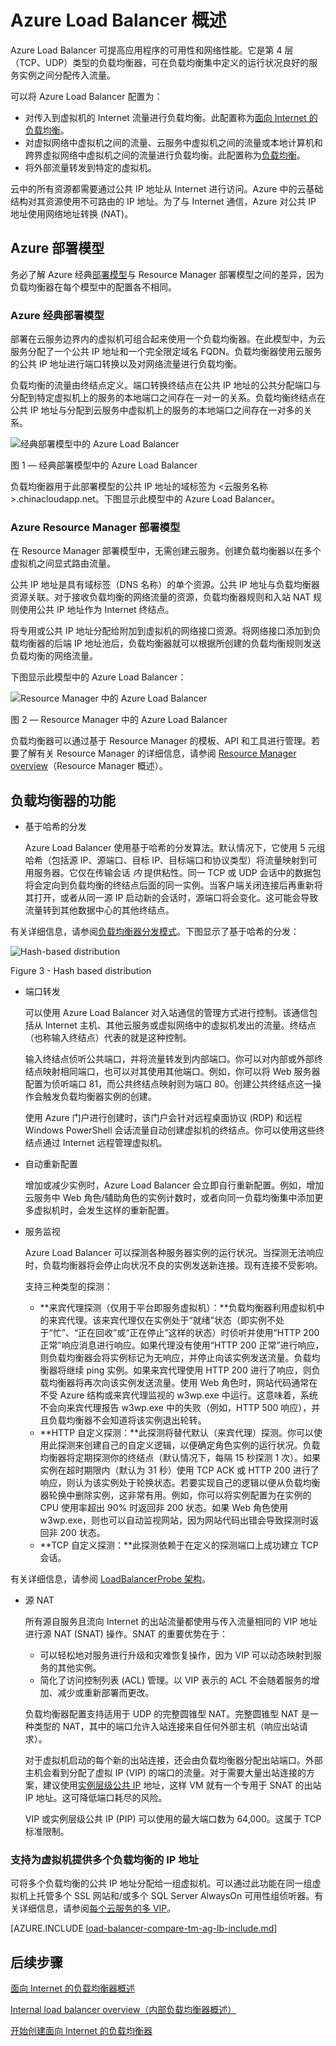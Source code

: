 <properties
   pageTitle="Azure Load Balancer 概述 | Azure"
   description="Azure Load Balancer 功能、体系结构和实现概述。了解负载均衡器工作原理，在云中对其进行利用。"
   services="load-balancer"
   documentationCenter="na"
   authors="sdwheeler"
   manager="carmonm"
   editor="" />  

<tags
   ms.service="load-balancer"
   ms.devlang="na"
   ms.topic="article"
   ms.tgt_pltfrm="na"
   ms.workload="infrastructure-services"
   ms.date="10/24/2016"
   wacn.date="12/05/2016"
   ms.author="sewhee" />

# Azure Load Balancer 概述

Azure Load Balancer 可提高应用程序的可用性和网络性能。它是第 4 层（TCP、UDP）类型的负载均衡器，可在负载均衡集中定义的运行状况良好的服务实例之间分配传入流量。

可以将 Azure Load Balancer 配置为：

* 对传入到虚拟机的 Internet 流量进行负载均衡。此配置称为[面向 Internet 的负载均衡](/documentation/articles/load-balancer-internet-overview/)。
* 对虚拟网络中虚拟机之间的流量、云服务中虚拟机之间的流量或本地计算机和跨界虚拟网络中虚拟机之间的流量进行负载均衡。此配置称为[负载均衡](/documentation/articles/load-balancer-internal-overview/)。
* 将外部流量转发到特定的虚拟机。

云中的所有资源都需要通过公共 IP 地址从 Internet 进行访问。Azure 中的云基础结构对其资源使用不可路由的 IP 地址。为了与 Internet 通信，Azure 对公共 IP 地址使用网络地址转换 (NAT)。

## Azure 部署模型

务必了解 Azure 经典[部署模型](/documentation/articles/resource-manager-deployment-model/)与 Resource Manager 部署模型之间的差异，因为负载均衡器在每个模型中的配置各不相同。

### Azure 经典部署模型

部署在云服务边界内的虚拟机可组合起来使用一个负载均衡器。在此模型中，为云服务分配了一个公共 IP 地址和一个完全限定域名 FQDN。负载均衡器使用云服务的公共 IP 地址进行端口转换以及对网络流量进行负载均衡。

负载均衡的流量由终结点定义。端口转换终结点在公共 IP 地址的公共分配端口与分配到特定虚拟机上的服务的本地端口之间存在一对一的关系。负载均衡终结点在公共 IP 地址与分配到云服务中虚拟机上的服务的本地端口之间存在一对多的关系。

![经典部署模型中的 Azure Load Balancer](./media/load-balancer-overview/asm-lb.png)  


图 1 — 经典部署模型中的 Azure Load Balancer

负载均衡器用于此部署模型的公共 IP 地址的域标签为 <云服务名称>.chinacloudapp.net。下图显示此模型中的 Azure Load Balancer。

### Azure Resource Manager 部署模型

在 Resource Manager 部署模型中，无需创建云服务。创建负载均衡器以在多个虚拟机之间显式路由流量。

公共 IP 地址是具有域标签（DNS 名称）的单个资源。公共 IP 地址与负载均衡器资源关联。对于接收负载均衡的网络流量的资源，负载均衡器规则和入站 NAT 规则使用公共 IP 地址作为 Internet 终结点。

将专用或公共 IP 地址分配给附加到虚拟机的网络接口资源。将网络接口添加到负载均衡器的后端 IP 地址池后，负载均衡器就可以根据所创建的负载均衡规则发送负载均衡的网络流量。

下图显示此模型中的 Azure Load Balancer：

![Resource Manager 中的 Azure Load Balancer](./media/load-balancer-overview/arm-lb.png)  


图 2 — Resource Manager 中的 Azure Load Balancer

负载均衡器可以通过基于 Resource Manager 的模板、API 和工具进行管理。若要了解有关 Resource Manager 的详细信息，请参阅 [Resource Manager overview](/documentation/articles/resource-group-overview/)（Resource Manager 概述）。

## <a name="load-balancer-features"></a> 负载均衡器的功能

* 基于哈希的分发

    Azure Load Balancer 使用基于哈希的分发算法。默认情况下，它使用 5 元组哈希（包括源 IP、源端口、目标 IP、目标端口和协议类型）将流量映射到可用服务器。它仅在传输会话 *内* 提供粘性。同一 TCP 或 UDP 会话中的数据包将会定向到负载均衡的终结点后面的同一实例。当客户端关闭连接后再重新将其打开，或者从同一源 IP 启动新的会话时，源端口将会变化。这可能会导致流量转到其他数据中心的其他终结点。

有关详细信息，请参阅[负载均衡器分发模式](/documentation/articles/load-balancer-distribution-mode/)。下图显示了基于哈希的分发：

![Hash-based distribution](./media/load-balancer-overview/load-balancer-distribution.png)

Figure 3 - Hash based distribution

* 端口转发

    可以使用 Azure Load Balancer 对入站通信的管理方式进行控制。该通信包括从 Internet 主机、其他云服务或虚拟网络中的虚拟机发出的流量。终结点（也称输入终结点）代表的就是这种控制。

    输入终结点侦听公共端口，并将流量转发到内部端口。你可以对内部或外部终结点映射相同端口，也可以对其使用其他端口。例如，你可以将 Web 服务器配置为侦听端口 81，而公共终结点映射则为端口 80。创建公共终结点这一操作会触发负载均衡器实例的创建。

    使用 Azure 门户进行创建时，该门户会针对远程桌面协议 (RDP) 和远程 Windows PowerShell 会话流量自动创建虚拟机的终结点。你可以使用这些终结点通过 Internet 远程管理虚拟机。

* 自动重新配置

    增加或减少实例时，Azure Load Balancer 会立即自行重新配置。例如，增加云服务中 Web 角色/辅助角色的实例计数时，或者向同一负载均衡集中添加更多虚拟机时，会发生这样的重新配置。

* 服务监视

    Azure Load Balancer 可以探测各种服务器实例的运行状况。当探测无法响应时，负载均衡器将会停止向状况不良的实例发送新连接。现有连接不受影响。

    支持三种类型的探测：

    + **来宾代理探测（仅用于平台即服务虚拟机）：**负载均衡器利用虚拟机中的来宾代理。该来宾代理仅在实例处于“就绪”状态（即实例不处于“忙”、“正在回收”或“正在停止”这样的状态）时侦听并使用“HTTP 200 正常”响应消息进行响应。如果代理没有使用“HTTP 200 正常”进行响应，则负载均衡器会将实例标记为无响应，并停止向该实例发送流量。负载均衡器将继续 ping 实例。如果来宾代理使用 HTTP 200 进行了响应，则负载均衡器将再次向该实例发送流量。使用 Web 角色时，网站代码通常在不受 Azure 结构或来宾代理监视的 w3wp.exe 中运行。这意味着，系统不会向来宾代理报告 w3wp.exe 中的失败（例如，HTTP 500 响应），并且负载均衡器不会知道将该实例退出轮转。
    + **HTTP 自定义探测：**此探测将替代默认（来宾代理）探测。你可以使用此探测来创建自己的自定义逻辑，以便确定角色实例的运行状况。负载均衡器将定期探测你的终结点（默认情况下，每隔 15 秒探测 1 次）。如果实例在超时期限内（默认为 31 秒）使用 TCP ACK 或 HTTP 200 进行了响应，则认为该实例处于轮换状态。若要实现自己的逻辑以便从负载均衡器轮换中删除实例，这非常有用。例如，你可以将实例配置为在实例的 CPU 使用率超出 90% 时返回非 200 状态。如果 Web 角色使用 w3wp.exe，则也可以自动监视网站，因为网站代码出错会导致探测时返回非 200 状态。
    + **TCP 自定义探测：**此探测依赖于在定义的探测端口上成功建立 TCP 会话。

有关详细信息，请参阅 [LoadBalancerProbe 架构](https://msdn.microsoft.com/zh-cn/library/azure/jj151530.aspx)。

* 源 NAT

    所有源自服务且流向 Internet 的出站流量都使用与传入流量相同的 VIP 地址进行源 NAT (SNAT) 操作。SNAT 的重要优势在于：

    + 可以轻松地对服务进行升级和灾难恢复操作，因为 VIP 可以动态映射到服务的其他实例。
    + 简化了访问控制列表 (ACL) 管理。以 VIP 表示的 ACL 不会随着服务的增加、减少或重新部署而更改。

    负载均衡器配置支持适用于 UDP 的完整圆锥型 NAT。完整圆锥型 NAT 是一种类型的 NAT，其中的端口允许入站连接来自任何外部主机（响应出站请求）。

    对于虚拟机启动的每个新的出站连接，还会由负载均衡器分配出站端口。外部主机会看到分配了虚拟 IP (VIP) 的端口的流量。对于需要大量出站连接的方案，建议使用[实例层级公共 IP](/documentation/articles/virtual-networks-instance-level-public-ip/) 地址，这样 VM 就有一个专用于 SNAT 的出站 IP 地址。这可降低端口耗尽的风险。

    VIP 或实例层级公共 IP (PIP) 可以使用的最大端口数为 64,000。这属于 TCP 标准限制。

### 支持为虚拟机提供多个负载均衡的 IP 地址
可将多个负载均衡的公共 IP 地址分配给一组虚拟机。可以通过此功能在同一组虚拟机上托管多个 SSL 网站和/或多个 SQL Server AlwaysOn 可用性组侦听器。有关详细信息，请参阅[每个云服务的多 VIP](/documentation/articles/load-balancer-multivip/)。

[AZURE.INCLUDE [load-balancer-compare-tm-ag-lb-include.md](../../includes/load-balancer-compare-tm-ag-lb-include.md)]

## 后续步骤

[面向 Internet 的负载均衡器概述](/documentation/articles/load-balancer-internet-overview/)

[Internal load balancer overview（内部负载均衡器概述）](/documentation/articles/load-balancer-internal-overview/)

[开始创建面向 Internet 的负载均衡器](/documentation/articles/load-balancer-get-started-internet-arm-ps/)

<!---HONumber=Mooncake_1128_2016-->